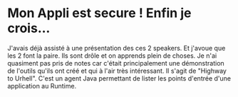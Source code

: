 # Mon Appli est secure ! Enfin je crois...

J'avais déjà assisté à une présentation des ces 2 speakers. Et j'avoue que les 2 font la paire. Ils sont drôle et on apprends plein de choses. Je n'ai quasiment pas pris de notes car c'était principalement une démonstration de l'outils qu'ils ont créé et qui à l'air très intéressant. Il s'agit de "Highway to Urhell". C'est un agent Java permettant de lister les points d'entrée d'une application au Runtime.